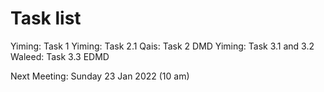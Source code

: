 # Task list

Yiming: Task 1
Yiming: Task 2.1
Qais: Task 2 DMD
Yiming: Task 3.1 and 3.2
Waleed: Task 3.3 EDMD

Next Meeting: Sunday 23 Jan 2022 (10 am)
